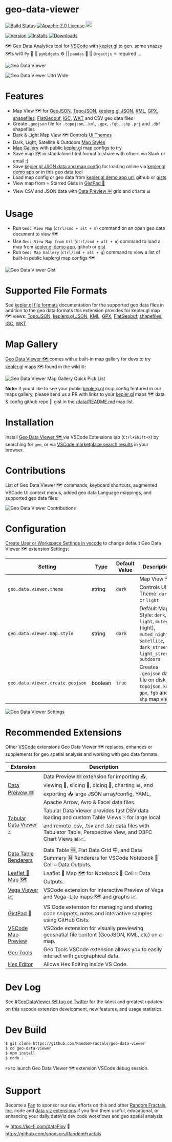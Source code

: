 # geo-data-viewer

[![Build Status](https://travis-ci.org/HoangNguyen17193/vscode-simple-rest-client.svg?branch=master)](https://travis-ci.com/RandomFractals/geo-data-viewer)
[![Apache-2.0 License](https://img.shields.io/badge/license-Apache2-orange.svg?color=green)](http://opensource.org/licenses/Apache-2.0)
<a href='https://ko-fi.com/dataPixy' target='_blank' title='support: https://ko-fi.com/dataPixy'>
  <img height='24' style='border:0px;height:20px;' src='https://az743702.vo.msecnd.net/cdn/kofi3.png?v=2' alt='https://ko-fi.com/dataPixy' /></a>

[![Version](https://img.shields.io/visual-studio-marketplace/v/RandomFractalsInc.geo-data-viewer.svg?color=orange&style=?style=for-the-badge&logo=visual-studio-code)](https://marketplace.visualstudio.com/items?itemName=RandomFractalsInc.geo-data-viewer)
[![Installs](https://img.shields.io/visual-studio-marketplace/i/RandomFractalsInc.geo-data-viewer.svg?color=orange)](https://marketplace.visualstudio.com/items?itemName=RandomFractalsInc.geo-data-viewer)
[![Downloads](https://img.shields.io/visual-studio-marketplace/d/RandomFractalsInc.geo-data-viewer.svg?color=orange)](https://marketplace.visualstudio.com/items?itemName=RandomFractalsInc.geo-data-viewer)

🗺️ Geo Data Analytics tool for [VSCode](https://code.visualstudio.com/) with [kepler.gl](https://kepler.gl) to gen. some snazzy 🗺️s  w/0 `Py` 🐍 || `pyWidgets` ⚙️ || `pandas` 🐼 || `@reactjs` ⚛️ required ...

![Geo Data Viewer](https://github.com/RandomFractals/geo-data-viewer/blob/master/images/geo-data-viewer.png?raw=true
 "Geo Data Viewer")

![Geo Data Viewer Ultri Wide](https://github.com/RandomFractals/geo-data-viewer/blob/master/images/geo-data-viewer-ultri-wide.png?raw=true
 "Geo Data Viewer Ultri Wide")

# Features

- Map View 🗺️ for [GeoJSON](https://geojson.org/), [TopoJSON](https://github.com/topojson/topojson/wiki), [keplerg.gl JSON](https://github.com/keplergl/kepler.gl/blob/master/docs/user-guides/b-kepler-gl-workflow/a-add-data-to-the-map.md#supported-file-formats), [KML](https://developers.google.com/kml), [GPX](https://www.topografix.com/gpx.asp), [shapefiles](https://en.wikipedia.org/wiki/Shapefile), [FlatGeobuf](https://flatgeobuf.org), [IGC](https://xp-soaring.github.io/igc_file_format/igc_format_2008.html), [WKT](https://en.wikipedia.org/wiki/Well-known_text_representation_of_geometry) and CSV geo data files
- Create `.geojson` file for `.topojson`, `.kml`, `.gpx`, `.fgb`, `.shp` `.prj` and `.dbf` shapefiles
- Dark & Light Map View 🗺️ Controls [UI Themes](https://github.com/RandomFractals/geo-data-viewer#configuration)
- Dark, Light, Satellite & Outdoors [Map Styles](https://github.com/RandomFractals/geo-data-viewer#configuration)
- [Map Gallery](https://github.com/RandomFractals/geo-data-viewer#map-gallery) with public [kepler.gl](https://kepler.gl/) map configs to try
- Save map 🗺️ in standalone html format to share with others via Slack or email :)
- Save [kepler.gl JSON data and map config](https://github.com/RandomFractals/geo-data-viewer#supported-file-formats) for loading online via [kepler.gl demo app](https://kepler.gl/demo) or in this geo data tool
- Load map config or geo data from [kepler.gl demo app url](https://kepler.gl/demo?mapUrl=https://gist.githubusercontent.com/JesperDramsch/73a2f437cfc1e6e968cddfbb4793167f/raw/66550b932db2a93a495b3e362309e676b084991b/expat_keplergl.json), github or [gists](https://gist.github.com/search?l=JSON&q=keplergl)
- View map from ⭐️ Starred Gists in [GistPad 📘](https://github.com/vsls-contrib/gistpad)
- View CSV and JSON data with [Data Preview 🈸](https://github.com/RandomFractals/vscode-data-preview) grid and charts 📊

# Usage

- Run `Geo: View Map` (`ctrl/cmd + alt + m`) command on an open geo data document to view 🗺️
- Use `Geo: View Map from Url` (`ctrl/cmd + alt + u`) command to load a map from [kepler.gl demo app](https://kepler.gl/demo?mapUrl=https://gist.githubusercontent.com/JesperDramsch/73a2f437cfc1e6e968cddfbb4793167f/raw/66550b932db2a93a495b3e362309e676b084991b/expat_keplergl.json), github or [gist](https://gist.github.com/search?l=JSON&q=keplergl)
- Run `Geo: Map Gallery` (`ctrl/cmd + alt + g`) command to view a list of built-in public keplergl map configs 🗺️

![Geo Data Viewer Gist](https://github.com/RandomFractals/geo-data-viewer/blob/master/images/geo-data-viewer-gist.png?raw=true
 "Geo Data Viewer Gist")

# Supported File Formats

See [kepler.gl file formats](https://github.com/keplergl/kepler.gl/blob/master/docs/user-guides/b-kepler-gl-workflow/a-add-data-to-the-map.md#supported-file-formats) documentation for the supported geo data files in addition to the geo data formats this extension provides for kepler.gl map 🗺️ views: [TopoJSON](https://github.com/topojson/topojson/wiki), [keplerg.gl JSON](https://github.com/keplergl/kepler.gl/blob/master/docs/user-guides/b-kepler-gl-workflow/a-add-data-to-the-map.md#supported-file-formats), [KML](https://developers.google.com/kml), [GPX](https://www.topografix.com/gpx.asp), [FlatGeobuf](https://flatgeobuf.org), [shapefiles](https://en.wikipedia.org/wiki/Shapefile), [IGC](https://xp-soaring.github.io/igc_file_format/igc_format_2008.html), [WKT](https://en.wikipedia.org/wiki/Well-known_text_representation_of_geometry)

# Map Gallery

[Geo Data Viewer 🗺️ ](https://marketplace.visualstudio.com/items?itemName=RandomFractalsInc.geo-data-viewer) comes with a built-in map gallery for devs to try [kepler.gl](https://kepler.gl/) maps 🗺️ found in the wild 🌐:

![Geo Data Viewer Map Gallery Quick Pick List](https://github.com/RandomFractals/geo-data-viewer/blob/master/images/geo-data-viewer-map-gallery-quick-pick-list.png?raw=true
 "Geo Data Viewer Map Gallery Quick Pick List")

**Note:** if you'd like to see your public [keplerg.gl](https://kepler.gl/) map config featured in our maps gallery, please send us a PR with links to your [kepler.gl](https://kepler.gl/) maps 🗺️ data & config github repo || gist in the [/data/README.md](https://github.com/RandomFractals/geo-data-viewer/tree/master/data) map list.

# Installation

Install [Geo Data Viewer 🗺️ ](https://marketplace.visualstudio.com/items?itemName=RandomFractalsInc.geo-data-viewer) via VSCode Extensions tab (`Ctrl+Shift+X`) by searching for `geo`, or via [VSCode marketplace search results](https://marketplace.visualstudio.com/search?term=geo&target=VSCode&category=All%20categories&sortBy=Relevance) in your browser.

# Contributions

List of Geo Data Viewer 🗺️ commands, keyboard shortcuts, augmented VSCode UI context menus, added geo data Language mappings, and supported geo data files:

![Geo Data Viewer Contributions](https://github.com/RandomFractals/geo-data-viewer/blob/master/images/geo-data-viewer-contributions.png?raw=true
 "Geo Data Viewer Contributions")

# Configuration
[Create User or Workspace Settings in vscode](http://code.visualstudio.com/docs/customization/userandworkspace#_creating-user-and-workspace-settings) to change default Geo Data Viewer 🗺️ extension Settings:

| Setting | Type | Default Value | Description |
| ------- | ---- | ------------- | ----------- |
| `geo.data.viewer.theme` | string | `dark` | Map View 🗺️ Controls UI Theme: `dark` or `light` |
| `geo.data.viewer.map.style` | string | `dark` | Default Map Style: `dark`, `light`, `muted` (light), `muted_night`, `satellite`, `dark_streets`, `light_streets`, `outdoors` |
| `geo.data.viewer.create.geojson` | boolean | `true` | Creates `.geojson` data file on disk for `topojson`, `kml`, `gpx`, `fgb` and `shp` map views |

![Geo Data Viewer Settings](https://github.com/RandomFractals/geo-data-viewer/blob/master/images/geo-data-viewer-settings.png?raw=true
 "Geo Data Viewer Settings")

# Recommended Extensions

Other [VSCode](https://code.visualstudio.com/) extensions Geo Data Viewer 🗺️ replaces, enhances or supplements for geo spatial analysis and working with geo data formats:

| Extension | Description |
| --- | --- |
| [Data Preivew 🈸](https://marketplace.visualstudio.com/items?itemName=RandomFractalsInc.vscode-data-preview) | Data Preview 🈸 extension for importing 📤, viewing 🔎, slicing 🔪, dicing 🎲, charting 📊, and exporting 📥 large JSON array/config, YAML, Apache Arrow, Avro & Excel data files. |
| [Tabular Data Viewer  🀄](https://marketplace.visualstudio.com/items?itemName=RandomFractalsInc.tabular-data-viewer) | Tabular Data Viewer provides fast DSV data loading and custom Table Views  🀄 for large local and remote .csv, .tsv and .tab data files with Tabulator Table, Perspective View, and D3FC Chart Views 📊📈. |
| [Data Table Renderers](https://marketplace.visualstudio.com/items?itemName=RandomFractalsInc.vscode-data-table) | Data Table 🈸, Flat Data Grid 中, and Data Summary 🈷️ Renderers for VSCode Notebook 📓 Cell ⌗ Data Outputs. |
| [Leaflet 🍃 Map 🗺️](https://marketplace.visualstudio.com/items?itemName=RandomFractalsInc.vscode-leaflet) | Leaflet 🍃 Map 🗺️ for Notebook 📓 Cell ⌗ Data Outputs. |
| [Vega Viewer 📈](https://marketplace.visualstudio.com/items?itemName=RandomFractalsInc.vscode-vega-viewer) | VSCode extension for Interactive Preview of Vega and Vega-Lite maps 🗺️ and graphs 📈. |
| [GistPad 📘](https://marketplace.visualstudio.com/items?itemName=vsls-contrib.gistfs) | VS Code extension for managing and sharing code snippets, notes and interactive samples using GitHub Gists. |
| [VSCode Map Preview](https://marketplace.visualstudio.com/items?itemName=jumpinjackie.vscode-map-preview) | VSCode extension for visually previewing geospatial file content (GeoJSON, KML, etc) on a map. |
| [Geo Tools](https://marketplace.visualstudio.com/items?itemName=SmartMonkey.geotools) | Geo Tools VSCode extension allows you to easily interact with geographical data. |
| [Hex Editor](https://marketplace.visualstudio.com/items?itemName=ms-vscode.hexeditor) | Allows Hex Editing inside VS Code. |

# Dev Log

See [#GeoDataViewer 🗺️ tag on Twitter](https://twitter.com/search?f=live&q=(%23GeoDataViewer)%20(from%3ATarasNovak)&src=typed_query) for the latest and greatest updates on this vscode extension development, new features, and usage statistics.

# Dev Build

```bash
$ git clone https://github.com/RandomFractals/geo-data-viewer
$ cd geo-data-viewer
$ npm install
$ code .
```
`F5` to launch Geo Data Viewer 🗺️ extension VSCode debug session.

# Support

Become a [Fan](https://github.com/sponsors/RandomFractals/sponsorships?tier_id=18883&preview=false) to sponsor our dev efforts on this and other [Random Fractals, Inc.](https://twitter.com/search?q=%23RandomFractalsInc&src=typed_query&f=live) code and [data viz extensions](https://marketplace.visualstudio.com/publishers/RandomFractalsInc) if you find them useful, educational, or enhancing your daily dataViz dev code workflows and geo spatial analysis:

☕️ https://ko-fi.com/dataPixy 💖 https://github.com/sponsors/RandomFractals